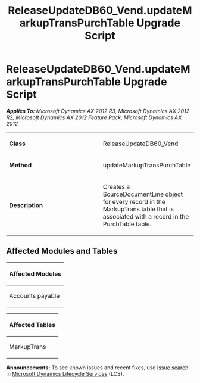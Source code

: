 ﻿---
title: ReleaseUpdateDB60_Vend.updateMarkupTransPurchTable Upgrade Script
TOCTitle: ReleaseUpdateDB60_Vend.updateMarkupTransPurchTable Upgrade Script
ms:assetid: b8dbb9ed-4581-fdab-c253-907ccd9a02db
ms:mtpsurl: https://msdn.microsoft.com/en-us/library/JJ737096(v=AX.60)
ms:contentKeyID: 49710778
ms.date: 05/18/2015
mtps_version: v=AX.60
---

# ReleaseUpdateDB60\_Vend.updateMarkupTransPurchTable Upgrade Script 


_**Applies To:** Microsoft Dynamics AX 2012 R3, Microsoft Dynamics AX 2012 R2, Microsoft Dynamics AX 2012 Feature Pack, Microsoft Dynamics AX 2012_

<table>
<colgroup>
<col style="width: 50%" />
<col style="width: 50%" />
</colgroup>
<tbody>
<tr class="odd">
<td><p><strong>Class</strong></p></td>
<td><p>ReleaseUpdateDB60_Vend</p></td>
</tr>
<tr class="even">
<td><p><strong>Method</strong></p></td>
<td><p>updateMarkupTransPurchTable</p></td>
</tr>
<tr class="odd">
<td><p><strong>Description</strong></p></td>
<td><p>Creates a SourceDocumentLine object for every record in the MarkupTrans table that is associated with a record in the PurchTable table.</p></td>
</tr>
</tbody>
</table>


## Affected Modules and Tables

<table>
<colgroup>
<col style="width: 100%" />
</colgroup>
<thead>
<tr class="header">
<th><p>Affected Modules</p></th>
</tr>
</thead>
<tbody>
<tr class="odd">
<td><p>Accounts payable</p></td>
</tr>
</tbody>
</table>


<table>
<colgroup>
<col style="width: 100%" />
</colgroup>
<thead>
<tr class="header">
<th><p>Affected Tables</p></th>
</tr>
</thead>
<tbody>
<tr class="odd">
<td><p>MarkupTrans</p></td>
</tr>
</tbody>
</table>

  
**Announcements:** To see known issues and recent fixes, use [Issue search](http://go.microsoft.com/fwlink/?linkid=389258) in [Microsoft Dynamics Lifecycle Services](http://go.microsoft.com/fwlink/?linkid=306505) (LCS).

